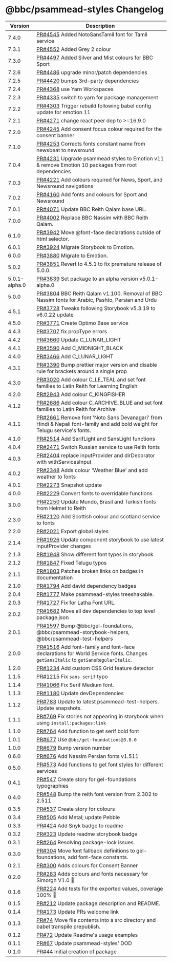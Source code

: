 # @bbc/psammead-styles Changelog

<!-- prettier-ignore -->
| Version | Description |
|---------|-------------|
| 7.4.0 | [PR#4545](https://github.com/bbc/psammead/pull/4545) Added NotoSansTamil font for Tamil service |
| 7.3.1 | [PR#4552](https://github.com/bbc/psammead/pull/4552) Added Grey 2 colour |
| 7.3.0 | [PR#4497](https://github.com/bbc/psammead/pull/4497) Added Silver and Mist colours for BBC Sport |
| 7.2.6 | [PR#4486](https://github.com/bbc/psammead/pull/4486) upgrade minor/patch dependencies |
| 7.2.5 | [PR#4420](https://github.com/bbc/psammead/pull/4420) bumps 3rd-party dependencies |
| 7.2.4 | [PR#4368](https://github.com/bbc/psammead/pull/4368) use Yarn Workspaces |
| 7.2.3 | [PR#4335](https://github.com/bbc/psammead/pull/4335) switch to yarn for package management |
| 7.2.2 | [PR#4303](https://github.com/bbc/psammead/pull/4303) Trigger rebuild following babel config update for emotion 11 |
| 7.2.1 | [PR#4271](https://github.com/bbc/psammead/pull/4271) change react peer dep to >=16.9.0 |
| 7.2.0 | [PR#4245](https://github.com/bbc/psammead/pull/4245) Add consent focus colour required for the consent banner |
| 7.1.0 | [PR#4253](https://github.com/bbc/psammead/pull/4231) Corrects fonts constant name from newsbeat to newsround |
| 7.0.4 | [PR#4231](https://github.com/bbc/psammead/pull/4231) Upgrade psammead styles to Emotion v11 & remove Emotion 10 packages from root dependencies |
| 7.0.3 | [PR#4221](https://github.com/bbc/psammead/pull/4221) Add colours required for News, Sport, and Newsround navigations |
| 7.0.2 | [PR#4160](https://github.com/bbc/psammead/pull/4160) Add fonts and colours for Sport and Newsround |
| 7.0.1 | [PR#4071](https://github.com/bbc/psammead/pull/4071) Update BBC Reith Qalam base URL. |
| 7.0.0 | [PR#4002](https://github.com/bbc/psammead/pull/4002) Replace BBC Nassim with BBC Reith Qalam. |
| 6.1.0 | [PR#3942](https://github.com/bbc/psammead/pull/3942) Move @font-face declarations outside of html selector. |
| 6.0.1 | [PR#3924](https://github.com/bbc/psammead/pull/3924) Migrate Storybook to Emotion. |
| 6.0.0 | [PR#3880](https://github.com/bbc/psammead/pull/3880) Migrate to Emotion. |
| 5.0.2 | [PR#3851](https://github.com/bbc/psammead/pull/3851) Revert to 4.5.1 to fix premature release of 5.0.0. |
| 5.0.1-alpha.0 | [PR#3839](https://github.com/bbc/psammead/pull/3839) Set package to an alpha version v5.0.1-alpha.0 |
| 5.0.0 | [PR#3804](https://github.com/bbc/psammead/pull/3804) BBC Reith Qalam v1.100. Removal of BBC Nassim fonts for Arabic, Pashto, Persian and Urdu |
| 4.5.1 | [PR#3728](https://github.com/bbc/psammead/pull/3728) Tweaks following Storybook v5.3.19 to v6.0.22 update |
| 4.5.0 | [PR#3771](https://github.com/bbc/psammead/pull/3771) Create Optimo Base service |
| 4.4.3 | [PR#3707](https://github.com/bbc/psammead/pull/3707) fix propType errors |
| 4.4.2 | [PR#3660](https://github.com/bbc/psammead/pull/3660) Update C_LUNAR_LIGHT |
| 4.4.1 | [PR#3590](https://github.com/bbc/psammead/pull/3590) Add C_MIDNIGHT_BLACK |
| 4.4.0 | [PR#3466](https://github.com/bbc/psammead/pull/3466) Add C_LUNAR_LIGHT |
| 4.3.1 | [PR#3390](https://github.com/bbc/psammead/pull/3390) Bump prettier major version and disable rule for brackets around a single prop |
| 4.3.0 | [PR#3020](https://github.com/bbc/psammead/pull/3020) Add colour C_LE_TEAL and set font families to Latin Reith for Learning English |
| 4.2.0 | [PR#2943](https://github.com/bbc/psammead/pull/2943) Add colour C_KINGFISHER |
| 4.1.2 | [PR#2686](https://github.com/bbc/psammead/pull/2686) Add colour C_ARCHIVE_BLUE and set font families to Latin Reith for Archive |
| 4.1.1 | [PR#2661](https://github.com/bbc/psammead/pull/2661) Remove font 'Noto Sans Devanagari' from Hindi & Nepali font-family and add bold weight for Telugu service's fonts. |
| 4.1.0 | [PR#2514](https://github.com/bbc/psammead/pull/2514) Add SerifLight and SansLight functions |
| 4.0.4 | [PR#2471](https://github.com/bbc/psammead/pull/2471) Switch Russian service to use Reith fonts |
| 4.0.3 | [PR#2404](https://github.com/bbc/psammead/pull/2404) replace inputProvider and dirDecorator with withServicesInput |
| 4.0.2 | [PR#2348](https://github.com/bbc/psammead/pull/2348) Adds colour 'Weather Blue' and add weather to fonts |
| 4.0.1 | [PR#2273](https://github.com/bbc/psammead/pull/2273) Snapshot update |
| 4.0.0 | [PR#2229](https://github.com/bbc/psammead/pull/2229) Convert fonts to overridable functions |
| 3.0.0 | [PR#2250](https://github.com/bbc/psammead/pull/2250) Update Mundo, Brasil and Turkish fonts from Helmet to Reith |
| 2.3.0 | [PR#2120](https://github.com/bbc/psammead/pull/2120) Add Scottish colour and scotland service to fonts |
| 2.2.0 | [PR#2021](https://github.com/bbc/psammead/pull/2021) Export global styles |
| 2.1.4 | [PR#1926](https://github.com/bbc/psammead/pull/1926) Update component storybook to use latest inputProvider changes |
| 2.1.3 | [PR#1948](https://github.com/bbc/psammead/pull/1948) Show different font types in storybook |
| 2.1.2 | [PR#1847](https://github.com/bbc/psammead/pull/1847) Fixed Telugu typos |
| 2.1.1 | [PR#1803](https://github.com/bbc/psammead/pull/1803) Patches broken links on badges in documentation |
| 2.1.0 | [PR#1794](https://github.com/bbc/psammead/pull/1794) Add david dependency badges |
| 2.0.4 | [PR#1777](https://github.com/bbc/psammead/pull/1777) Make psammead-styles treeshakable. |
| 2.0.3 | [PR#1727](https://github.com/bbc/psammead/pull/1727) Fix for Latha Font URL. |
| 2.0.2 | [PR#1682](https://github.com/bbc/psammead/pull/1682) Move all dev dependencies to top level package.json |
| 2.0.1 | [PR#1597](https://github.com/bbc/psammead/pull/1597) Bump @bbc/gel-foundations, @bbc/psammead-storybook-helpers, @bbc/psammead-test-helpers |
| 2.0.0 | [PR#1516](https://github.com/bbc/psammead/pull/1516) Add font-family and font-face declarations for World Service fonts. Changes `getSansItalic` to `getSansRegularItalic`. |
| 1.2.0 | [PR#1234](https://github.com/bbc/psammead/pull/1234) Add custom CSS Grid feature detector |
| 1.1.5 | [PR#1215](https://github.com/bbc/psammead/pull/1215) Fix `sans serif` typo |
| 1.1.4 | [PR#1066](https://github.com/bbc/psammead/pull/1066) Fix Serif Medium font. |
| 1.1.3 | [PR#1180](https://github.com/bbc/psammead/pull/1180) Update devDependencies |
| 1.1.2 | [PR#783](https://github.com/bbc/psammead/pull/783) Update to latest psammead-test-helpers. Update snapshots. |
| 1.1.1 | [PR#769](https://github.com/bbc/psammead/pull/769) Fix stories not appearing in storybook when using `install:packages:link` |
| 1.1.0   | [PR#764](https://github.com/bbc/psammead/pull/764) Add function to get serif bold font |
| 1.0.1   | [PR#677](https://github.com/bbc/psammead/pull/677) Use `@bbc/gel-foundations@3.0.0` |
| 1.0.0   | [PR#679](https://github.com/bbc/psammead/pull/679) Bump version number |
| 0.6.0   | [PR#676](https://github.com/bbc/psammead/pull/676) Add Nassim Persian fonts v1.511 |
| 0.5.0   | [PR#573](https://github.com/bbc/psammead/pull/573) Add functions to get font styles for different services |
| 0.4.1   | [PR#547](https://github.com/bbc/psammead/pull/547) Create story for gel-foundations typographies |
| 0.4.0   | [PR#548](https://github.com/bbc/psammead/pull/548) Bump the reith font version from 2.302 to 2.511 |
| 0.3.5   | [PR#537](https://github.com/bbc/psammead/pull/537) Create story for colours |
| 0.3.4   | [PR#505](https://github.com/bbc/psammead/pull/505) Add Metal; update Pebble |
| 0.3.3   | [PR#424](https://github.com/bbc/psammead/pull/424) Add Snyk badge to readme |
| 0.3.2   | [PR#323](https://github.com/BBC/psammead/pull/323) Update readme storybook badge |
| 0.3.1   | [PR#264](https://github.com/BBC/psammead/pull/319) Resolving package-lock issues. |
| 0.3.0   |  [PR#304](https://github.com/BBC-News/psammead/pull/304) Move font fallback definitions to gel-foundations, add font-face constants. |
| 0.2.1   |  [PR#300](https://github.com/BBC-News/psammead/pull/300) Adds colours for Consent Banner |
| 0.2.0   |  [PR#283](https://github.com/BBC-News/psammead/pull/283) Adds colours and fonts necessary for Simorgh V1.0 :art: |
| 0.1.6   | [PR#224](https://github.com/BBC-News/psammead/pull/224) Add tests for the exported values, coverage 100% :tada: |
| 0.1.5   | [PR#212](https://github.com/BBC-News/psammead/pull/212) Update package description and README. |
| 0.1.4   | [PR#173](https://github.com/BBC-News/psammead/pull/173) Update PRs welcome link |
| 0.1.3 | [PR#74](https://github.com/BBC-News/psammead/pull/74) Move file contents into a src directory and babel transpile prepublish. |
| 0.1.2 | [PR#72](https://github.com/BBC-News/psammead/pull/72) Update Readme's usage examples |
| 0.1.1 | [PR#67](https://github.com/BBC-News/psammead/pull/67) Update psammead-styles' DOD |
| 0.1.0 | [PR#44](https://github.com/BBC-News/psammead/pull/44) Initial creation of package |
